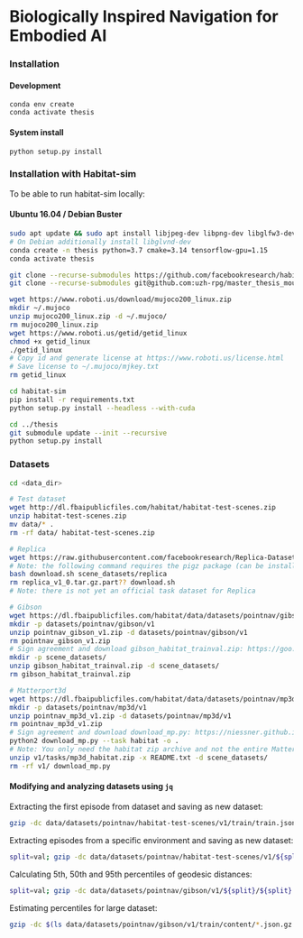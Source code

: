 # Biologically Inspired Navigation for Embodied AI

### Installation
#### Development
    conda env create
    conda activate thesis

#### System install
    python setup.py install

### Installation with Habitat-sim
To be able to run habitat-sim locally:

#### Ubuntu 16.04 / Debian Buster
```bash
sudo apt update && sudo apt install libjpeg-dev libpng-dev libglfw3-dev libglm-dev libx11-dev libomp-dev libegl1-mesa-dev
# On Debian additionally install libglvnd-dev
conda create -n thesis python=3.7 cmake=3.14 tensorflow-gpu=1.15
conda activate thesis

git clone --recurse-submodules https://github.com/facebookresearch/habitat-sim.git
git clone --recurse-submodules git@github.com:uzh-rpg/master_thesis_mouritzen.git thesis

wget https://www.roboti.us/download/mujoco200_linux.zip
mkdir ~/.mujoco
unzip mujoco200_linux.zip -d ~/.mujoco/
rm mujoco200_linux.zip
wget https://www.roboti.us/getid/getid_linux
chmod +x getid_linux
./getid_linux
# Copy id and generate license at https://www.roboti.us/license.html
# Save license to ~/.mujoco/mjkey.txt
rm getid_linux

cd habitat-sim
pip install -r requirements.txt
python setup.py install --headless --with-cuda

cd ../thesis
git submodule update --init --recursive
python setup.py install
```

### Datasets
```bash
cd <data_dir>

# Test dataset
wget http://dl.fbaipublicfiles.com/habitat/habitat-test-scenes.zip
unzip habitat-test-scenes.zip
mv data/* .
rm -rf data/ habitat-test-scenes.zip

# Replica
wget https://raw.githubusercontent.com/facebookresearch/Replica-Dataset/master/download.sh
# Note: the following command requires the pigz package (can be installed from apt or conda)
bash download.sh scene_datasets/replica
rm replica_v1_0.tar.gz.part?? download.sh
# Note: there is not yet an official task dataset for Replica

# Gibson
wget https://dl.fbaipublicfiles.com/habitat/data/datasets/pointnav/gibson/v1/pointnav_gibson_v1.zip
mkdir -p datasets/pointnav/gibson/v1
unzip pointnav_gibson_v1.zip -d datasets/pointnav/gibson/v1
rm pointnav_gibson_v1.zip
# Sign agreement and download gibson_habitat_trainval.zip: https://goo.gl/forms/OxAQHbl1v97BJ3Sg1
mkdir -p scene_datasets/
unzip gibson_habitat_trainval.zip -d scene_datasets/
rm gibson_habitat_trainval.zip

# Matterport3d
wget https://dl.fbaipublicfiles.com/habitat/data/datasets/pointnav/mp3d/v1/pointnav_mp3d_v1.zip
mkdir -p datasets/pointnav/mp3d/v1
unzip pointnav_mp3d_v1.zip -d datasets/pointnav/mp3d/v1
rm pointnav_mp3d_v1.zip
# Sign agreement and download download_mp.py: https://niessner.github.io/Matterport/
python2 download_mp.py --task habitat -o .
# Note: You only need the habitat zip archive and not the entire Matterport3D dataset.
unzip v1/tasks/mp3d_habitat.zip -x README.txt -d scene_datasets/
rm -rf v1/ download_mp.py
```

#### Modifying and analyzing datasets using `jq`
Extracting the first episode from dataset and saving as new dataset:
```bash
gzip -dc data/datasets/pointnav/habitat-test-scenes/v1/train/train.json.gz | jq "{episodes: [.episodes[0]]}" | gzip -c > data/datasets/pointnav/habitat-test-scenes/v1/train/single.json.gz
```
Extracting episodes from a specific environment and saving as new dataset:
```bash
split=val; gzip -dc data/datasets/pointnav/habitat-test-scenes/v1/${split}/${split}.json.gz | jq '{episodes: [.episodes[] | select(.scene_id | contains("castle"))]}' | gzip > data/datasets/pointnav/habitat-test-scenes/v1/${split}/${split}_castle.json.gz
```
Calculating 5th, 50th and 95th percentiles of geodesic distances:
```bash
split=val; gzip -dc data/datasets/pointnav/gibson/v1/${split}/${split}.json.gz | jq '[.episodes[].info.geodesic_distance] | sort | .[length*(0.05, 0.5, 0.95) | round]'
```
Estimating percentiles for large dataset:
```bash
gzip -dc $(ls data/datasets/pointnav/gibson/v1/train/content/*.json.gz | shuf | head -n 10) | jq '.episodes[].info.geodesic_distance' | jq --slurp 'sort | .[length*(0.05, 0.5, 0.95) | round]'
```
